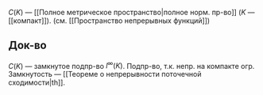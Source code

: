 $C(K)$ — [[Полное метрическое пространство|полное норм. пр-во]] ($K$ — [[компакт]]). (см. [[Пространство непрерывных функций]])
## Док-во

$C(K)$ — замкнутое подпр-во $l^{\infty}(K)$. Подпр-во, т.к. непр. на компакте огр. Замкнутость — [[Теореме о непрерывности поточечной сходимости|th]]. 